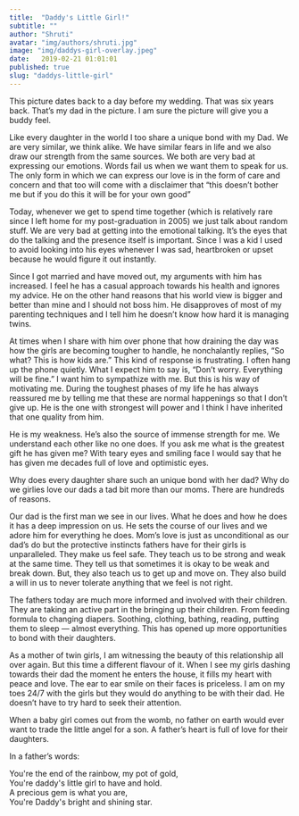 ```yaml
---
title:  "Daddy's Little Girl!"
subtitle: ""
author: "Shruti"
avatar: "img/authors/shruti.jpg"
image: "img/daddys-girl-overlay.jpeg"
date:   2019-02-21 01:01:01
published: true
slug: "daddys-little-girl"
---
```


This picture dates back to a day before my wedding. That was six years back. That’s my dad in the picture. I am sure the picture will give you a buddy feel.

Like every daughter in the world I too share a unique bond with my Dad. We are very similar, we think alike. We have similar fears in life and we also draw our strength from the same sources. We both are very bad at expressing our emotions. Words fail us when we want them to speak for us. The only form in which we can express our love is in the form of care and concern and that too will come with a disclaimer that “this doesn’t bother me but if you do this it will be for your own good”

Today, whenever we get to spend time together (which is relatively rare since I left home for my post-graduation in 2005) we just talk about random stuff. We are very bad at getting into the emotional talking. It’s the eyes that do the talking and the presence itself is important. Since I was a kid I used to avoid looking into his eyes whenever I was sad, heartbroken or upset because he would figure it out instantly.

Since I got married and have moved out, my arguments with him has increased. I feel he has a casual approach towards his health and ignores my advice. He on the other hand reasons that his world view is bigger and better than mine and I should not boss him. He disapproves of most of my parenting techniques and I tell him he doesn’t know how hard it is managing twins.

At times when I share with him over phone that how draining the day was how the girls are becoming tougher to handle, he nonchalantly replies, “So what? This is how kids are.” This kind of response is frustrating. I often hang up the phone quietly. What I expect him to say is, “Don’t worry. Everything will be fine.” I want him to sympathize with me. But this is his way of motivating me. During the toughest phases of my life he has always reassured me by telling me that these are normal happenings so that I don’t give up. He is the one with strongest will power and I think I have inherited that one quality from him.

He is my weakness. He’s also the source of immense strength for me. We understand each other like no one does. If you ask me what is the greatest gift he has given me? With teary eyes and smiling face I would say that he has given me decades full of love and optimistic eyes.

Why does every daughter share such an unique bond with her dad? Why do we girlies love our dads a tad bit more than our moms. There are hundreds of reasons.

Our dad is the first man we see in our lives. What he does and how he does it has a deep impression on us. He sets the course of our lives and we adore him for everything he does. Mom’s love is just as unconditional as our dad’s do but the protective instincts fathers have for their girls is unparalleled. They make us feel safe. They teach us to be strong and weak at the same time. They tell us that sometimes it is okay to be weak and break down. But, they also teach us to get up and move on. They also build a will in us to never tolerate anything that we feel is not right.

The fathers today are much more informed and involved with their children. They are taking an active part in the bringing up their children. From feeding formula to changing diapers. Soothing, clothing, bathing, reading, putting them to sleep — almost everything. This has opened up more opportunities to bond with their daughters.

As a mother of twin girls, I am witnessing the beauty of this relationship all over again. But this time a different flavour of it. When I see my girls dashing towards their dad the moment he enters the house, it fills my heart with peace and love. The ear to ear smile on their faces is priceless. I am on my toes 24/7 with the girls but they would do anything to be with their dad. He doesn’t have to try hard to seek their attention.

When a baby girl comes out from the womb, no father on earth would ever want to trade the little angel for a son. A father’s heart is full of love for their daughters.

In a father’s words:

You're the end of the rainbow, my pot of gold,<br/>
You're daddy's little girl to have and hold.<br/>
A precious gem is what you are,<br/>
You're Daddy's bright and shining star.


